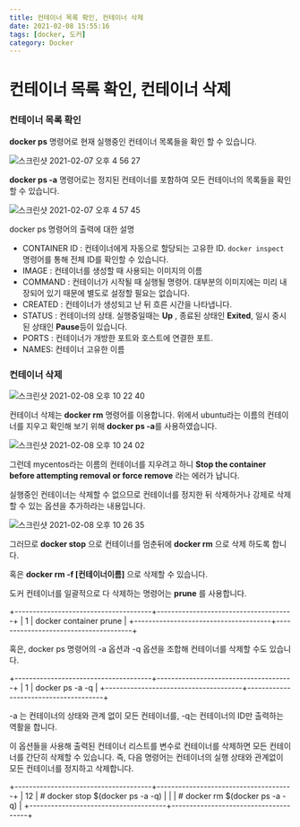 ```yaml
---
title: 컨테이너 목록 확인, 컨테이너 삭제
date: 2021-02-08 15:55:16
tags: [docker, 도커]
category: Docker
---
```



# 컨테이너 목록 확인, 컨테이너 삭제

### 컨테이너 목록 확인
**docker ps** 명령어로 현재 실행중인 컨테이너 목록들을 확인 할 수
있습니다.

![스크린샷 2021-02-07 오후 4 56
27](https://user-images.githubusercontent.com/33755241/107140462-6f9b6380-6965-11eb-8fa6-cf2b3e2aba88.png)

**docker ps -a** 명령어로는 정지된 컨테이너를 포함하여 모든 컨테이너의
목록들을 확인 할 수 있습니다.

![스크린샷 2021-02-07 오후 4 57
45](https://user-images.githubusercontent.com/33755241/107140481-9bb6e480-6965-11eb-98b5-945602f0b562.png)

docker ps 명령어의 출력에 대한 설명

-   CONTAINER ID : 컨테이너에게 자동으로 할당되는 고유한 ID.
    `docker inspect` 명령어를 통해 전체 ID를 확인할 수 있습니다.
-   IMAGE : 컨테이너를 생성할 때 사용되는 이미지의 이름
-   COMMAND : 컨테이너가 시작될 때 실행될 명령어. 대부분의 이미지에는
    미리 내장되어 있기 때문에 별도로 설정할 필요는 없습니다.
-   CREATED : 컨테이너가 생성되고 난 뒤 흐른 시간을 나타냅니다.
-   STATUS : 컨테이너의 상태. 실행중일때는 **Up** , 종료된 상태인
    **Exited**, 일시 중시된 상태인 **Pause**등이 있습니다.
-   PORTS : 컨테이너가 개방한 포트와 호스트에 연결한 포트.
-   NAMES: 컨테이너 고유한 이름

### 컨테이너 삭제

![스크린샷 2021-02-08 오후 10 22
40](https://user-images.githubusercontent.com/33755241/107225467-2b3ebf00-6a5c-11eb-88ca-c24731749103.png)

컨테이너 삭제는 **docker rm** 명령어를 이용합니다. 위에서 ubuntu라는
이름의 컨테이너를 지우고 확인해 보기 위해 **docker ps -a**를
사용하였습니다.

![스크린샷 2021-02-08 오후 10 24
02](https://user-images.githubusercontent.com/33755241/107225607-5aedc700-6a5c-11eb-9be3-400a3eb172ce.png)

그런데 mycentos라는 이름의 컨테이너를 지우려고 하니 **Stop the container
before attempting removal or force remove** 라는 에러가 납니다.

실행중인 컨테이너는 삭제할 수 없으므로 컨테이너를 정지한 뒤 삭제하거나
강제로 삭제할 수 있는 옵션을 추가하라는 내용입니다.

![스크린샷 2021-02-08 오후 10 26
35](https://user-images.githubusercontent.com/33755241/107225870-b61fb980-6a5c-11eb-9246-583c06ad04b0.png)

그러므로 **docker stop** 으로 컨테이너를 멈춘뒤에 **docker rm** 으로
삭제 하도록 합니다.

혹은 **docker rm -f [컨테이너이름]** 으로 삭제할 수 있습니다.

도커 컨테이너를 일괄적으로 다 삭제하는 명령어는 **prune** 를 사용합니다.

+--------------------------------------+--------------------------------------+
|     1                                |     docker container prune           |
+--------------------------------------+--------------------------------------+

혹은, docker ps 명령어의 -a 옵션과 -q 옵션을 조합해 컨테이너를 삭제할
수도 있습니다.

+--------------------------------------+--------------------------------------+
|     1                                |     docker ps -a -q                  |
+--------------------------------------+--------------------------------------+

-a 는 컨테이너의 상태와 관계 없이 모든 컨테이너를, -q는 컨테이너의 ID만
출력하는 역활을 합니다.

이 옵션들을 사용해 출력된 컨테이너 리스트를 변수로 컨테이너를 삭제하면
모든 컨테이너를 간단히 삭제할 수 있습니다. 즉, 다음 명령어는 컨테이너의
실행 상태와 관계없이 모든 컨테이너를 정지하고 삭제합니다.

+--------------------------------------+--------------------------------------+
|     12                               |     # docker stop $(docker ps -a -q) |
|                                      | # docker rm $(docker ps -a -q)       |
+--------------------------------------+--------------------------------------+




